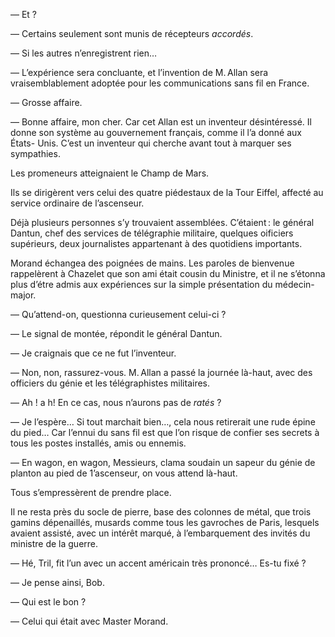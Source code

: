 — Et ?

— Certains seulement sont munis de récepteurs _accordés_.

— Si les autres n’enregistrent rien…

— L’expérience sera concluante, et l’invention de M. Allan sera
vraisemblablement adoptée pour les communications sans fil en France.

— Grosse affaire.

— Bonne affaire, mon cher. Car cet Allan est un inventeur désintéressé. Il
donne son système au gouvernement français, comme il l’a donné aux États-
Unis. C’est un inventeur qui cherche avant tout à marquer ses sympathies.

Les promeneurs atteignaient le Champ de Mars.

Ils se dirigèrent vers celui des quatre piédestaux de la Tour Eiffel, affecté
au service ordinaire de l’ascenseur.

Déjà plusieurs personnes s’y trouvaient assemblées. C’étaient : le général
Dantun, chef des services de télégraphie militaire, quelques oificiers
supérieurs, deux journalistes appartenant à des quotidiens importants.

Morand échangea des poignées de mains. Les paroles de bienvenue rappelèrent
à Chazelet que son ami était cousin du Ministre, et il ne s’étonna plus
d’étre admis aux expériences sur la simple présentation du médecin-major.

— Qu’attend-on, questionna curieusement celui-ci ?

— Le signal de montée, répondit le général Dantun.

— Je craignais que ce ne fut l’inventeur.

— Non, non, rassurez-vous. M. Allan a passé la journée là-haut, avec
des officiers du génie et les télégraphistes militaires.

— Ah ! a h! En ce cas, nous n’aurons pas de _ratés_ ?

— Je l’espère… Si tout marchait bien…, cela nous retirerait une rude
épine du pied… Car l’ennui du sans fil est que l’on risque de confier ses
secrets à tous les postes installés, amis ou ennemis.

— En wagon, en wagon, Messieurs, clama soudain un sapeur du génie de planton au pied de 1’ascenseur, on vous attend là-haut.

Tous s’empressèrent de prendre place.

Il ne resta près du socle de pierre, base des colonnes de métal, que trois
gamins dépenaillés, musards comme tous les gavroches de Paris, lesquels
avaient assisté, avec un intérêt marqué, à l’embarquement des invités du
ministre de la guerre.

— Hé, Tril, fit l’un avec un accent américain très prononcé… Es-tu fixé ?

— Je pense ainsi, Bob.

— Qui est le bon ?

— Celui qui était avec Master Morand.
